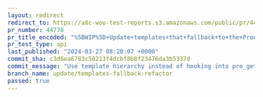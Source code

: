 ```yaml
---
layout: redirect
redirect_to: https://a8c-woo-test-reports.s3.amazonaws.com/public/pr/44778/api/index.html
pr_number: 44778
pr_title_encoded: "%5BWIP%5D+Update+templates+that+fallback+to+the+Product+Catalog+template"
pr_test_type: api
last_published: "2024-03-27 08:20:07 +0000"
commit_sha: c3d6ea6783c50213f4dcbf8b8f23476da3b5337d
commit_message: "Use template hierarchy instead of hooking into pre_get_block_template"
branch_name: update/templates-fallback-refactor
passed: true
---
```


